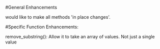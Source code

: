 #General Enhancements

would like to make all methods 'in place changes'.


#Specific Function Enhancements:

remove_substring():
  Allow it to take an array of values. Not just a single value

